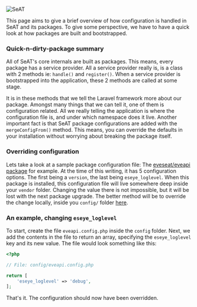 ![SeAT](https://i.imgur.com/aPPOxSK.png)

This page aims to give a brief overview of how configuration is handled in SeAT and its packages.
To give some perspective, we have to have a quick look at how packages are built and bootstrapped.

### Quick-n-dirty-package summary

All of SeAT's core internals are built as packages. This means, every package has a service provider.
All a service provider really is, is a class with 2 methods ie: `handle()` and `register()`.
When a service provider is bootstrapped into the application, these 2 methods are called at some stage.

It is in these methods that we tell the Laravel framework more about our package.
Amongst many things that we can tell it, one of them is configuration related.
All we really telling the application is where the configuration file is, and under which namespace does it live.
Another important fact is that SeAT package configurations are added with the `mergeConfigFrom()` method.
This means, you can override the defaults in your installation without worrying about breaking the package itself.

### Overriding configuration

Lets take a look at a sample package configuration file: The [eveseat/eveapi package] for example.
At the time of this writing, it has 5 configuration options. The first being a `version`, the last being `eseye_loglevel`.
When this package is installed, this configuration file will live somewhere deep inside your `vendor` folder.
Changing the value there is not impossible, but it will be lost with the next package upgrade.
The better method will be to override the change locally, inside you `config/` folder [here].

### An example, changing `eseye_loglevel`

To start, create the file `eveapi.config.php` inside the `config` folder.
Next, we add the contents in the file to return an array, specifying the `eseye_loglevel` key and its new value.
The file would look something like this:

```php linenums="1"
<?php

// File: config/eveapi.config.php

return [
    'eseye_loglevel' => 'debug',
];
```

That's it. The configuration should now have been overridden.

[eveseat/eveapi package]: https://github.com/eveseat/eveapi/blob/master/src/Config/eveapi.config.php
[here]: https://github.com/eveseat/seat/tree/master/config
